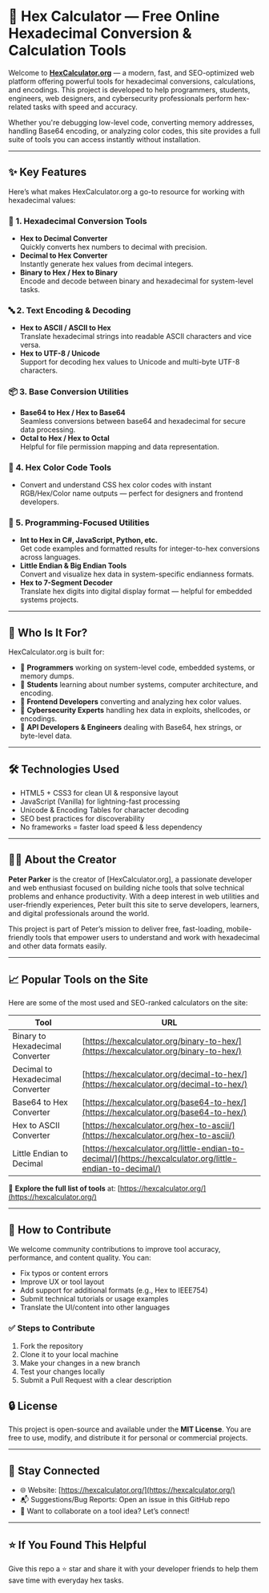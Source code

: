 # 🔢 Hex Calculator — Free Online Hexadecimal Conversion & Calculation Tools

Welcome to **[HexCalculator.org](https://hexcalculator.org/)** — a modern, fast, and SEO-optimized web platform offering powerful tools for hexadecimal conversions, calculations, and encodings. This project is developed to help programmers, students, engineers, web designers, and cybersecurity professionals perform hex-related tasks with speed and accuracy.

Whether you're debugging low-level code, converting memory addresses, handling Base64 encoding, or analyzing color codes, this site provides a full suite of tools you can access instantly without installation.

---

## ✨ Key Features

Here’s what makes HexCalculator.org a go-to resource for working with hexadecimal values:

### 🔁 1. Hexadecimal Conversion Tools
- **Hex to Decimal Converter**  
  Quickly converts hex numbers to decimal with precision.
- **Decimal to Hex Converter**  
  Instantly generate hex values from decimal integers.
- **Binary to Hex / Hex to Binary**  
  Encode and decode between binary and hexadecimal for system-level tasks.

### 🔤 2. Text Encoding & Decoding
- **Hex to ASCII / ASCII to Hex**  
  Translate hexadecimal strings into readable ASCII characters and vice versa.
- **Hex to UTF-8 / Unicode**  
  Support for decoding hex values to Unicode and multi-byte UTF-8 characters.

### 📦 3. Base Conversion Utilities
- **Base64 to Hex / Hex to Base64**  
  Seamless conversions between base64 and hexadecimal for secure data processing.
- **Octal to Hex / Hex to Octal**  
  Helpful for file permission mapping and data representation.

### 🎨 4. Hex Color Code Tools
- Convert and understand CSS hex color codes with instant RGB/Hex/Color name outputs — perfect for designers and frontend developers.

### 🧠 5. Programming-Focused Utilities
- **Int to Hex in C#, JavaScript, Python, etc.**  
  Get code examples and formatted results for integer-to-hex conversions across languages.
- **Little Endian & Big Endian Tools**  
  Convert and visualize hex data in system-specific endianness formats.
- **Hex to 7-Segment Decoder**  
  Translate hex digits into digital display format — helpful for embedded systems projects.

---

## 🎯 Who Is It For?

HexCalculator.org is built for:

- 🔧 **Programmers** working on system-level code, embedded systems, or memory dumps.
- 🧪 **Students** learning about number systems, computer architecture, and encoding.
- 🎨 **Frontend Developers** converting and analyzing hex color values.
- 🔐 **Cybersecurity Experts** handling hex data in exploits, shellcodes, or encodings.
- 🧩 **API Developers & Engineers** dealing with Base64, hex strings, or byte-level data.

---

## 🛠️ Technologies Used

- HTML5 + CSS3 for clean UI & responsive layout  
- JavaScript (Vanilla) for lightning-fast processing  
- Unicode & Encoding Tables for character decoding  
- SEO best practices for discoverability  
- No frameworks = faster load speed & less dependency

---

## 👨‍💻 About the Creator

**Peter Parker** is the creator of [HexCalculator.org], a passionate developer and web enthusiast focused on building niche tools that solve technical problems and enhance productivity. With a deep interest in web utilities and user-friendly experiences, Peter built this site to serve developers, learners, and digital professionals around the world.

This project is part of Peter’s mission to deliver free, fast-loading, mobile-friendly tools that empower users to understand and work with hexadecimal and other data formats easily.

---

## 📈 Popular Tools on the Site

Here are some of the most used and SEO-ranked calculators on the site:

| Tool | URL |
|------|-----|
| Binary to Hexadecimal Converter | [https://hexcalculator.org/binary-to-hex/](https://hexcalculator.org/binary-to-hex/) |
| Decimal to Hexadecimal Converter | [https://hexcalculator.org/decimal-to-hex/](https://hexcalculator.org/decimal-to-hex/) |
| Base64 to Hex Converter | [https://hexcalculator.org/base64-to-hex/](https://hexcalculator.org/base64-to-hex/) |
| Hex to ASCII Converter | [https://hexcalculator.org/hex-to-ascii/](https://hexcalculator.org/hex-to-ascii/) |
| Little Endian to Decimal | [https://hexcalculator.org/little-endian-to-decimal/](https://hexcalculator.org/little-endian-to-decimal/) |

📌 **Explore the full list of tools** at: [https://hexcalculator.org/](https://hexcalculator.org/)

---

## 🤝 How to Contribute

We welcome community contributions to improve tool accuracy, performance, and content quality. You can:

- Fix typos or content errors  
- Improve UX or tool layout  
- Add support for additional formats (e.g., Hex to IEEE754)  
- Submit technical tutorials or usage examples  
- Translate the UI/content into other languages

### ✅ Steps to Contribute

1. Fork the repository
2. Clone it to your local machine
3. Make your changes in a new branch
4. Test your changes locally
5. Submit a Pull Request with a clear description

## 🔒 License

This project is open-source and available under the **MIT License**. You are free to use, modify, and distribute it for personal or commercial projects.

---

## 📣 Stay Connected

- 🌐 Website: [https://hexcalculator.org/](https://hexcalculator.org/)
- 📬 Suggestions/Bug Reports: Open an issue in this GitHub repo
- 💼 Want to collaborate on a tool idea? Let’s connect!

---

## ⭐ If You Found This Helpful

Give this repo a ⭐ star and share it with your developer friends to help them save time with everyday hex tasks.
